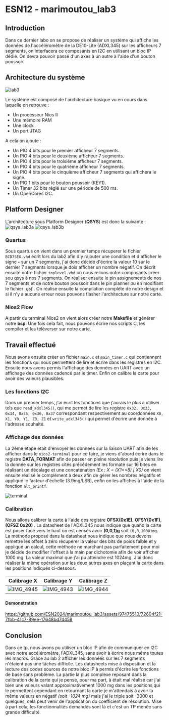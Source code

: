# ESN12 - marimoutou_lab3
## Introduction
Dans ce dernier labo on se propose de réaliser un système qui affiche les données de l'accéléromètre de la DE10-Lite (ADXL345) sur les afficheurs 7 segments, on interfacera ce composants en I2C en utilisant un bloc IP dédié. 
On devra pouvoir passé d'un axes à un autre à l'aide d'un bouton poussoir. 

## Architecture du système

![lab3](https://github.com/ESN2024/marimoutou_lab3/assets/97475510/0bf8a712-ad1c-4987-96b6-7ebd02fd16e2)

Le système est composé de l'architecture basique vu en cours dans laquelle on retrouve :

* Un processeur Nios II
* Une mémoire RAM
* Une clock
* Un port JTAG

A cela on ajoute :

* Un PIO 4 bits pour le premier afficheur 7 segments.
* Un PIO 4 bits pour le deuxième afficheur 7 segments.
* Un PIO 4 bits pour le troisième afficheur 7 segments.
* Un PIO 4 bits pour le quatrième afficheur 7 segments.
* Un PIO 4 bits pour le cinquième afficheur 7 segments qui affichera le signe.
* Un PIO 1 bits pour le bouton poussoir (KEY1).
* Un Timer 32 bits réglé sur une période de 500 ms.
* Un OpenCores I2C.
  
## Platform Designer
L'architecture sous Platform Designer (**QSYS**) est donc la suivante :
![qsys_lab3a](https://github.com/ESN2024/marimoutou_lab3/assets/97475510/8aede823-c162-4c98-b972-ea7923b36dc9)
![qsys_lab3b](https://github.com/ESN2024/marimoutou_lab3/assets/97475510/f812668e-f963-47e8-9d19-cd00a333582e)


### Quartus

Sous quartus on vient dans un premier temps récuperer le fichier `BCD7SEG.vhd` écrit lors du lab2 afin d'y rajouter une condition et d'afficher le signe **-** sur un 7 segments, j'ai donc décidé d'écrire la valeur 10 sur le dernier 7 segments lorsque je dois afficher un nombre négatif. 
On décrit ensuite notre fichier `toplevel.vhd` où nous relions notre composants créer sou qsys à nos 7 segments.
On réaliser ensuite le pin assignements de nos 7 segments et de notre bouton poussoir dans le pin planner ou en modifiant le fichier *.qsf* . 
On réalise ensuite la compilation compléte de notre design et si il n'y a aucune erreur nous pouvons flasher l'architecture sur notre carte.

### Nios2 Flow
A partir du terminal Nios2 on vient alors créer notre **Makefile** et générer notre **bsp**.
Une fois cela fait, nous pouvons écrire nos scripts C, les compiler et les téléverser sur notre carte.

## Travail effectué
Nous avons ensuite créer un fichier `main.c` et  `main_timer.c` qui contiennent les fonctions qui nous permettent de lire et écrire dans les registres en I2C.
Ensuite nous avons permis l'affichage des données en UART avec un affichage des données cadencé par le timer.
Enfin on calibre la carte pour avoir des valeurs plausibles.

### Les fonctions I2C

Dans un premier temps, j'ai écrit les fonctions que j'aurais le plus à utiliser tels que `read_adxl345()`, qui me permet de lire les registre `0x32, 0x33, 0x34, 0x35, 0x36, 0x37` correspondant respectivement au coordonnées `X0, X1, Y0, Y1, Z0, Z1` et `write_adxl345()` qui permet d'écrire une donnée à l'adresse souhaité.
### Affichage des données
La 2ème étape était d'envoyer les données sur la liaison UART afin de les afficher dans le `nios2-terminal` pour ce faire, je viens d'abord écrire dans le registre **DATA_FORMAT** afin de passer en pleine résolution puis je viens lire la donnée sur les registres cités précédement les formaté sur 16 bites en réalisant un décalage et une concaténation *(Ex : X = (X1<<8) | X0)* on vient ensuite réalisé le complément à deux afin de gérer les nombres négatifs et appliqué le facteur d'échelle (3.9mg/LSB), enfin on les affiches à l'aide de la fonction `alt_printf`.

![terminal](https://github.com/ESN2024/marimoutou_lab3/assets/97475510/94505426-e049-405c-ae0b-6fb272a271bc)


### Calibration

Nous allons calibrer la carte à l'aide des registre **OFSX(0x1E)**, **OFSY(0x1F)**,**(OFSZ 0x20)** .
La datasheet de l'ADXL345 nous indique que quand la carte est poser face vers le haut on est censés avoir **(0,0,1)g** soit `(0,0,1000)mg`. La méthode proposé dans la datasheet nous indique que nous devons remettre les offset à zéro récuperer la valeur des bits de poids faible et y appliqué un calcul, cette méthode ne marchant pas parfaitement pour moi je décide de modifier l'offset à la main par dichotomie afin de voir afficher 1000 mg. La valeur maximal que j'ai pu atteindre est 1024mg. J'ai donc réaliser la même opération sur les deux autres axes en plaçant la carte dans les positions indiqués ci-dessous.

Calibrage X            |  Calibrage Y              | Calibrage Z
:-------------------------:|:-------------------------:|:-------------------------:
![IMG_4945](https://github.com/ESN2024/marimoutou_lab3/assets/97475510/6da766cf-8351-4b12-bbea-982b0d9a50b5)|![IMG_4943](https://github.com/ESN2024/marimoutou_lab3/assets/97475510/2947f5d2-5703-43b9-9727-bf8ab1df75b6)|![IMG_4944](https://github.com/ESN2024/marimoutou_lab3/assets/97475510/886e0c26-2672-4503-8e52-95e323692c57)


#### Demonstration



https://github.com/ESN2024/marimoutou_lab3/assets/97475510/72604f21-7fbb-41c7-89ee-17648bd74458




## Conclusion
Dans ce tp, nous avons pu utiliser un bloc IP afin de communiquer en I2C avec notre accéléromètre, l'ADXL345, sans avoir à écrire nous même toutes les macros. Grâce au lab 2 afficher les données sur les 7 segments n'étaient pas une tâches difficile. Les datasheets mise à disposition et la lecture des codes sources de notre bloc IP à permis d'écrire les fonctions de base sans problème. La partie la plus complexe reposant dans la calibration de la carte qui je pense, pour ma part, à était mal réalisé car j'ai bien une valeurs valant approximativement 1000 mg dans les positions qui le permettent cependant en retournant la carte je m'attendais à avoir la même valeurs en négatif *(soit -1024 mg)* mais j'ai le triple soit -3000 et quelques, cela peut venir de l'application du coefficient de résolution. Mise à part cela, les fonctionnalités demandés sont là et c'est un TP menée sans grande difficulté.

